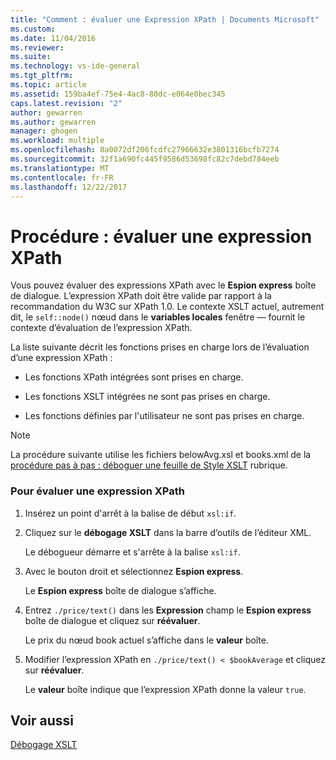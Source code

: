 ```yaml
---
title: "Comment : évaluer une Expression XPath | Documents Microsoft"
ms.custom: 
ms.date: 11/04/2016
ms.reviewer: 
ms.suite: 
ms.technology: vs-ide-general
ms.tgt_pltfrm: 
ms.topic: article
ms.assetid: 159ba4ef-75e4-4ac8-80dc-e064e0bec345
caps.latest.revision: "2"
author: gewarren
ms.author: gewarren
manager: ghogen
ms.workload: multiple
ms.openlocfilehash: 8a0072df206fcdfc27966632e3801316bcfb7274
ms.sourcegitcommit: 32f1a690fc445f9586d53698fc82c7debd784eeb
ms.translationtype: MT
ms.contentlocale: fr-FR
ms.lasthandoff: 12/22/2017
---
```

# <a name="how-to-evaluate-an-xpath-expression"></a>Procédure : évaluer une expression XPath
Vous pouvez évaluer des expressions XPath avec le **Espion express** boîte de dialogue. L’expression XPath doit être valide par rapport à la recommandation du W3C sur XPath 1.0. Le contexte XSLT actuel, autrement dit, le `self::node()` nœud dans le **variables locales** fenêtre — fournit le contexte d’évaluation de l’expression XPath.  
  
 La liste suivante décrit les fonctions prises en charge lors de l’évaluation d’une expression XPath :  
  
-   Les fonctions XPath intégrées sont prises en charge.  
  
-   Les fonctions XSLT intégrées ne sont pas prises en charge.  
  
-   Les fonctions définies par l'utilisateur ne sont pas prises en charge.  
  
> [!NOTE]
>  La procédure suivante utilise les fichiers belowAvg.xsl et books.xml de la [procédure pas à pas : déboguer une feuille de Style XSLT](../xml-tools/walkthrough-debug-an-xslt-style-sheet.md) rubrique.  
  
### <a name="to-evaluate-an-xpath-expression"></a>Pour évaluer une expression XPath  
  
1.  Insérez un point d'arrêt à la balise de début `xsl:if`.  
  
2.  Cliquez sur le **débogage XSLT** dans la barre d’outils de l’éditeur XML.  
  
     Le débogueur démarre et s'arrête à la balise `xsl:if`.  
  
3.  Avec le bouton droit et sélectionnez **Espion express**.  
  
     Le **Espion express** boîte de dialogue s’affiche.  
  
4.  Entrez `./price/text()` dans les **Expression** champ le **Espion express** boîte de dialogue et cliquez sur **réévaluer**.  
  
     Le prix du nœud book actuel s’affiche dans le **valeur** boîte.  
  
5.  Modifier l’expression XPath en `./price/text() < $bookAverage` et cliquez sur **réévaluer**.  
  
     Le **valeur** boîte indique que l’expression XPath donne la valeur `true`.  
  
## <a name="see-also"></a>Voir aussi  
 [Débogage XSLT](../xml-tools/debugging-xslt.md)